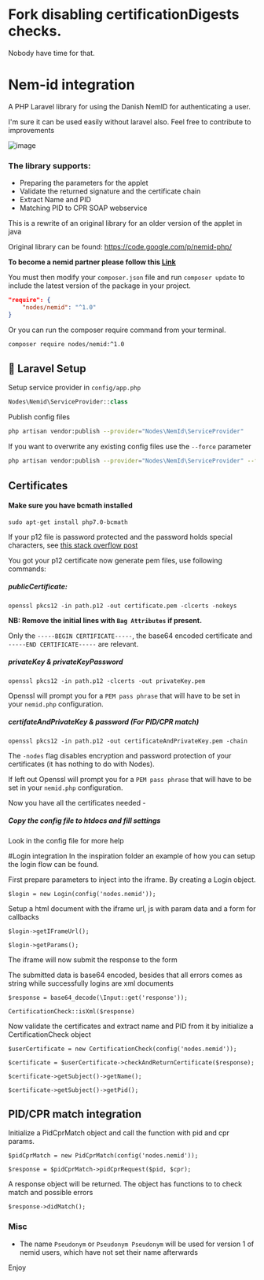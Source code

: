 # Fork disabling certificationDigests checks.

Nobody have time for that.

# Nem-id integration

A PHP Laravel library for using the Danish NemID for authenticating a user.

I'm sure it can be used easily without laravel also. Feel free to contribute to improvements

![image](https://cloud.githubusercontent.com/assets/1279756/20196240/18e4a2b8-a79a-11e6-832b-36933da588e3.png)

### The library supports:
  - Preparing the parameters for the applet
  - Validate the returned signature and the certificate chain
  - Extract Name and PID
  - Matching PID to CPR SOAP webservice

This is a rewrite of an original library for an older version of the applet in java

Original library can be found: https://code.google.com/p/nemid-php/

**To become a nemid partner please follow this [Link](https://www.nets.eu/dk-da/l%C3%B8sninger/nemid/nemid-tjenesteudbyder/Pages/s%C3%A5dan-bliver-du-nemid-tjenesteudbyder.aspx)**

You must then modify your `composer.json` file and run `composer update` to include the latest version of the package in your project.

```json
"require": {
    "nodes/nemid": "^1.0"
}
```

Or you can run the composer require command from your terminal.

```bash
composer require nodes/nemid:^1.0
```

## 🔧 Laravel Setup

Setup service provider in `config/app.php`

```php
Nodes\Nemid\ServiceProvider::class
```

Publish config files

```bash
php artisan vendor:publish --provider="Nodes\NemId\ServiceProvider"
```

If you want to overwrite any existing config files use the `--force` parameter

```bash
php artisan vendor:publish --provider="Nodes\NemId\ServiceProvider" --force
```

## Certificates

#### Make sure you have bcmath installed
```
sudo apt-get install php7.0-bcmath
```

If your p12 file is password protected and the password holds special characters, see [this stack overflow post](https://stackoverflow.com/questions/17404578/c-sharp-x509certificate2-unsupported-password-chars)

You got your p12 certificate now generate pem files, use following commands:

##### publicCertificate:
`openssl pkcs12 -in path.p12 -out certificate.pem -clcerts -nokeys`

**NB: Remove the initial lines with `Bag Attributes` if present.**

Only the `-----BEGIN CERTIFICATE-----`, the base64 encoded certificate and `-----END CERTIFICATE-----` are relevant.

##### privateKey & privateKeyPassword
`openssl pkcs12 -in path.p12 -clcerts -out privateKey.pem`

Openssl will prompt you for a `PEM pass phrase` that will have to be set in your `nemid.php` configuration.

##### certifateAndPrivateKey & password (For PID/CPR match)
`openssl pkcs12 -in path.p12 -out certificateAndPrivateKey.pem -chain`

The `-nodes` flag disables encryption and password protection of your certificates (it has nothing to do with Nodes).

If left out Openssl will prompt you for a `PEM pass phrase` that will have to be set in your `nemid.php` configuration.

Now you have all the certificates needed -

##### Copy the config file to htdocs and fill settings
Look in the config file for more help

#Login integration
In the inspiration folder an example of how you can setup the login flow can be found.

First prepare parameters to inject into the iframe. By creating a Login object.

`$login = new Login(config('nodes.nemid'));`

Setup a html document with the iframe url, js with param data and a form for callbacks

`$login->getIFrameUrl();`

`$login->getParams();`

The iframe will now submit the response to the form

The submitted data is base64 encoded, besides that all errors comes as string while successfully logins are xml documents

`$response = base64_decode(\Input::get('response'));`

`CertificationCheck::isXml($response)`

Now validate the certificates and extract name and PID from it by initialize a CertificationCheck object

`$userCertificate = new CertificationCheck(config('nodes.nemid'));`

`$certificate = $userCertificate->checkAndReturnCertificate($response);`

`$certificate->getSubject()->getName();`

`$certificate->getSubject()->getPid();`

## PID/CPR match integration
Initialize a PidCprMatch object and call the function with pid and cpr params.

`$pidCprMatch = new PidCprMatch(config('nodes.nemid'));`

`$response = $pidCprMatch->pidCprRequest($pid, $cpr);`

A response object will be returned. The object has functions to to check match and possible errors

`$response->didMatch();`

### Misc

 - The name `Pseudonym` or `Pseudonym Pseudonym` will be used for version 1 of nemid users, which have not set their name afterwards

Enjoy



